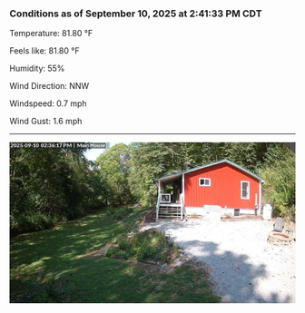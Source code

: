 ### Conditions as of September 10, 2025 at 2:41:33 PM CDT 

Temperature: 81.80 &deg;F

Feels like: 81.80 &deg;F

Humidity: 55%

Wind Direction: NNW

Windspeed: 0.7 mph

Wind Gust: 1.6 mph

---

<img src="./images/latest.jpeg"/>

